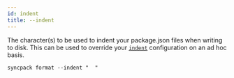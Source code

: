 ```yaml
---
id: indent
title: --indent
---
```


The character(s) to be used to indent your package.json files when writing to
disk. This can be used to override your [`indent`](../config/indent.md)
configuration on an ad hoc basis.

```
syncpack format --indent "  "
```
